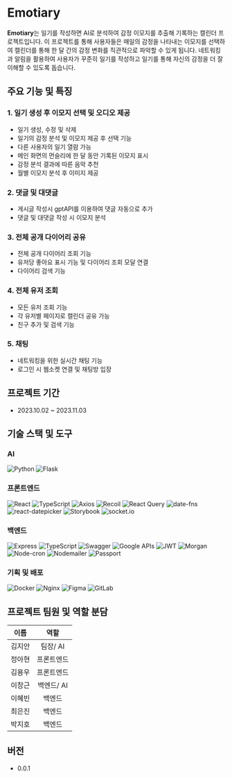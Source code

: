# **Emotiary**

**Emotiary**는 일기를 작성하면 AI로 분석하여 감정 이모지를 추출해 기록하는 캘린더 프로젝트입니다. 이 프로젝트를 통해 사용자들은 매일의 감정을 나타내는 이모지를 선택하여 캘린더를 통해 한 달 간의 감정 변화를 직관적으로 파악할 수 있게 됩니다. 네트워킹과 알림을 활용하여 사용자가 꾸준히 일기를 작성하고 일기를 통해 자신의 감정을 더 잘 이해할 수 있도록 돕습니다.

## **주요 기능 및 특징**

### **1. 일기 생성 후 이모지 선택 및 오디오 제공**
 - 일기 생성, 수정 및 삭제
 - 일기의 감정 분석 및 이모지 제공 후 선택 기능
 - 다른 사용자의 일기 열람 가능
 - 메인 화면의 먼슬리에 한 달 동안 기록된 이모지 표시
 - 감정 분석 결과에 따른 음악 추천
 - 월별 이모지 분석 후 이미지 제공

### **2. 댓글 및 대댓글**
 - 게시글 작성시 gptAPI를 이용하여 댓글 자동으로 추가
 - 댓글 및 대댓글 작성 시 이모지 분석

### **3. 전체 공개 다이어리 공유** 
 - 전체 공개 다이어리 조회 기능
 - 유저당 좋아요 표시 기능 및 다이어리 조회 모달 연결
 - 다이어리 검색 기능

### **4. 전체 유저 조회**
 - 모든 유저 조회 기능
 - 각 유저별 페이지로 캘린더 공유 가능
 - 친구 추가 및 검색 기능

### **5. 채팅**
 - 네트워킹을 위한 실시간 채팅 기능
 - 로그인 시 웹소켓 연결 및 채팅방 입장

## **프로젝트 기간**

- 2023.10.02 ~ 2023.11.03

## **기술 스택 및 도구**

### AI
![Python](https://img.shields.io/badge/Python-3776AB?style=for-the-badge&logo=python&logoColor=ffffff)
![Flask](https://img.shields.io/badge/Flask-000000?style=for-the-badge&logo=flask&logoColor=ffffff)

### 프론트엔드
![React](https://img.shields.io/badge/React-222222?style=for-the-badge&logo=react&logoColor=ffffff)
![TypeScript](https://img.shields.io/badge/TypeScript-3178C6?style=for-the-badge&logo=typescript&logoColor=ffffff)
![Axios](https://img.shields.io/badge/Axios-007ACC?style=for-the-badge&logo=axios&logoColor=ffffff)
![Recoil](https://img.shields.io/badge/Recoil-764ABC?style=for-the-badge&logo=recoil&logoColor=ffffff)
![React Query](https://img.shields.io/badge/React_Query-FF4154?style=for-the-badge&logo=react-query&logoColor=ffffff)
![date-fns](https://img.shields.io/badge/date--fns-EA4AAA?style=for-the-badge)
![react-datepicker](https://img.shields.io/badge/react--datepicker-61DAFB?style=for-the-badge)
![Storybook](https://img.shields.io/badge/Storybook-FF4785?style=for-the-badge&logo=storybook&logoColor=ffffff)
![socket.io](https://img.shields.io/badge/socket.io-010101?style=for-the-badge&logo=socket.io&logoColor=ffffff)

### 백엔드
![Express](https://img.shields.io/badge/Express-000000?style=for-the-badge&logo=express&logoColor=ffffff)
![TypeScript](https://img.shields.io/badge/TypeScript-3178C6?style=for-the-badge&logo=typescript&logoColor=ffffff)
![Swagger](https://img.shields.io/badge/Swagger-85EA2D?style=for-the-badge&logo=swagger&logoColor=000000)
![Google APIs](https://img.shields.io/badge/Google%20APIs-4285F4?style=for-the-badge&logo=google&logoColor=ffffff)
![JWT](https://img.shields.io/badge/JWT-000000?style=for-the-badge&logo=json-web-tokens&logoColor=ffffff)
![Morgan](https://img.shields.io/badge/Morgan-82B41C?style=for-the-badge)
![Node-cron](https://img.shields.io/badge/Node--cron-00B289?style=for-the-badge)
![Nodemailer](https://img.shields.io/badge/Nodemailer-009688?style=for-the-badge)
![Passport](https://img.shields.io/badge/Passport-34E27C?style=for-the-badge)

### 기획 및 배포
![Docker](https://img.shields.io/badge/Docker-2496ED?style=for-the-badge&logo=docker&logoColor=ffffff)
![Nginx](https://img.shields.io/badge/Nginx-009639?style=for-the-badge&logo=nginx&logoColor=ffffff)
![Figma](https://img.shields.io/badge/Figma-F24E1E?style=for-the-badge&logo=figma&logoColor=ffffff)
![GitLab](https://img.shields.io/badge/GitLab-FCA121?style=for-the-badge&logo=gitlab&logoColor=ffffff)

## **프로젝트 팀원 및 역할 분담**

|  이름  |             역할              |
| :----: | :---------------------------: |
| 김지안 | 팀장/ AI |
| 정아현 |      프론트엔드       |
| 김용우 |      프론트엔드       |
| 이창근 |      백엔드/ AI       |
| 이혜빈 |      백엔드       |
| 최은진 |      백엔드       |
| 박지호 |      백엔드       |

## **버전**

- 0.0.1

